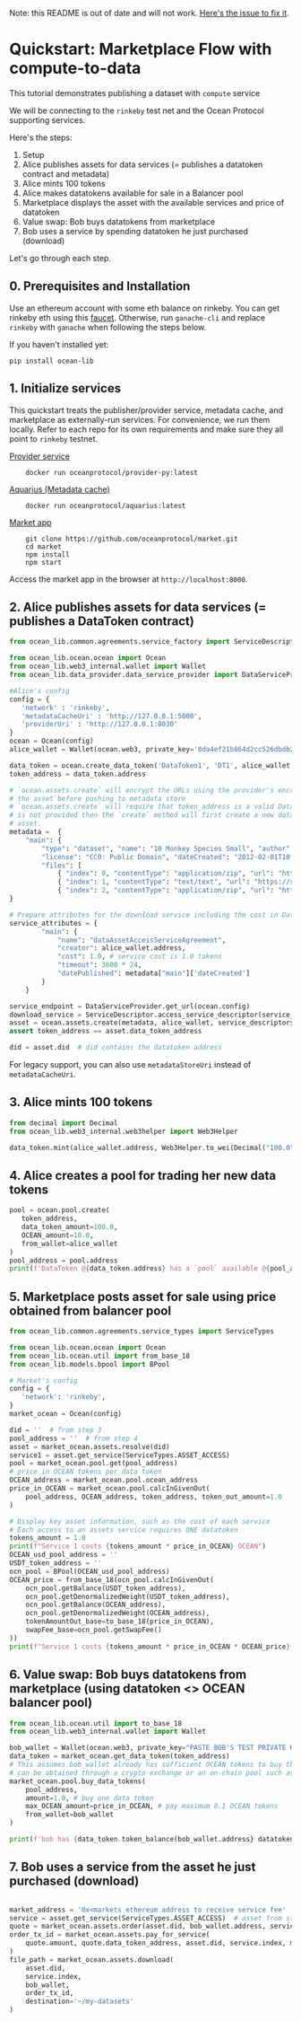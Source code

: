 <!--
Copyright 2021 Ocean Protocol Foundation
SPDX-License-Identifier: Apache-2.0
-->

Note: this README is out of date and will not work. [Here's the issue to fix it](https://github.com/oceanprotocol/ocean.py/issues/101).

# Quickstart: Marketplace Flow with compute-to-data

This tutorial demonstrates publishing a dataset with `compute` service

We will be connecting to the `rinkeby` test net and the Ocean Protocol
supporting services.

Here's the steps:

1.  Setup
2.  Alice publishes assets for data services (= publishes a datatoken contract and metadata)
3.  Alice mints 100 tokens
4.  Alice makes datatokens available for sale in a Balancer pool
5.  Marketplace displays the asset with the available services and price of datatoken
6.  Value swap: Bob buys datatokens from marketplace
7.  Bob uses a service by spending datatoken he just purchased (download)

Let's go through each step.

## 0. Prerequisites and Installation

Use an ethereum account with some eth balance on rinkeby. You can get rinkeby eth using
this [faucet](https://www.rinkeby.io/#faucet). Otherwise, run `ganache-cli` and replace
`rinkeby` with `ganache` when following the steps below.

If you haven't installed yet:

```console
pip install ocean-lib
```

## 1. Initialize services

This quickstart treats the publisher/provider service, metadata cache, and marketplace as
externally-run services. For convenience, we run them locally. Refer to each repo for
its own requirements and make sure they all point to `rinkeby` testnet.

[Provider service](https://github.com/oceanprotocol/provider-py)

```console
    docker run oceanprotocol/provider-py:latest
```

[Aquarius (Metadata cache)](https://github.com/oceanprotocol/aquarius)

```console
    docker run oceanprotocol/aquarius:latest
```

[Market app](https://github.com/oceanprotocol/market)

```console
    git clone https://github.com/oceanprotocol/market.git
    cd market
    npm install
    npm start
```

Access the market app in the browser at `http://localhost:8000`.

## 2. Alice publishes assets for data services (= publishes a DataToken contract)

```python
from ocean_lib.common.agreements.service_factory import ServiceDescriptor

from ocean_lib.ocean.ocean import Ocean
from ocean_lib.web3_internal.wallet import Wallet
from ocean_lib.data_provider.data_service_provider import DataServiceProvider

#Alice's config
config = {
   'network' : 'rinkeby',
   'metadataCacheUri' : 'http://127.0.0.1:5000',
   'providerUri' : 'http://127.0.0.1:8030'
}
ocean = Ocean(config)
alice_wallet = Wallet(ocean.web3, private_key='8da4ef21b864d2cc526dbdb2a120bd2874c36c9d0a1fb7f8c63d7f7a8b41de8f')

data_token = ocean.create_data_token('DataToken1', 'DT1', alice_wallet, blob=ocean.config.metadata_cache_uri)
token_address = data_token.address

# `ocean.assets.create` will encrypt the URLs using the provider's encrypt service endpoint and update
# the asset before pushing to metadata store
# `ocean.assets.create` will require that token_address is a valid DataToken contract address, unless token_address
# is not provided then the `create` method will first create a new data token and use it in the new
# asset.
metadata =  {
    "main": {
        "type": "dataset", "name": "10 Monkey Species Small", "author": "Mario",
        "license": "CC0: Public Domain", "dateCreated": "2012-02-01T10:55:11Z",
        "files": [
            { "index": 0, "contentType": "application/zip", "url": "https://s3.amazonaws.com/datacommons-seeding-us-east/10_Monkey_Species_Small/assets/training.zip"},
            { "index": 1, "contentType": "text/text", "url": "https://s3.amazonaws.com/datacommons-seeding-us-east/10_Monkey_Species_Small/assets/monkey_labels.txt"},
            { "index": 2, "contentType": "application/zip", "url": "https://s3.amazonaws.com/datacommons-seeding-us-east/10_Monkey_Species_Small/assets/validation.zip"}]}
}

# Prepare attributes for the download service including the cost in DataTokens
service_attributes = {
        "main": {
            "name": "dataAssetAccessServiceAgreement",
            "creator": alice_wallet.address,
            "cost": 1.0, # service cost is 1.0 tokens
            "timeout": 3600 * 24,
            "datePublished": metadata["main"]['dateCreated']
        }
    }

service_endpoint = DataServiceProvider.get_url(ocean.config)
download_service = ServiceDescriptor.access_service_descriptor(service_attributes, service_endpoint)
asset = ocean.assets.create(metadata, alice_wallet, service_descriptors=[download_service], data_token_address=token_address)
assert token_address == asset.data_token_address

did = asset.did  # did contains the datatoken address
```
For legacy support, you can also use `metadataStoreUri` instead of `metadataCacheUri`.

## 3. Alice mints 100 tokens

```python
from decimal import Decimal
from ocean_lib.web3_internal.web3helper import Web3Helper

data_token.mint(alice_wallet.address, Web3Helper.to_wei(Decimal("100.0")), alice_wallet)
```

## 4. Alice creates a pool for trading her new data tokens

```python
pool = ocean.pool.create(
   token_address,
   data_token_amount=100.0,
   OCEAN_amount=10.0,
   from_wallet=alice_wallet
)
pool_address = pool.address
print(f'DataToken @{data_token.address} has a `pool` available @{pool_address}')
```

## 5. Marketplace posts asset for sale using price obtained from balancer pool

```python
from ocean_lib.common.agreements.service_types import ServiceTypes

from ocean_lib.ocean.ocean import Ocean
from ocean_lib.ocean.util import from_base_18
from ocean_lib.models.bpool import BPool

# Market's config
config = {
   'network': 'rinkeby',
}
market_ocean = Ocean(config)

did = ''  # from step 3
pool_address = ''  # from step 4
asset = market_ocean.assets.resolve(did)
service1 = asset.get_service(ServiceTypes.ASSET_ACCESS)
pool = market_ocean.pool.get(pool_address)
# price in OCEAN tokens per data token
OCEAN_address = market_ocean.pool.ocean_address
price_in_OCEAN = market_ocean.pool.calcInGivenOut(
    pool_address, OCEAN_address, token_address, token_out_amount=1.0
)

# Display key asset information, such as the cost of each service
# Each access to an assets service requires ONE datatoken
tokens_amount = 1.0
print(f"Service 1 costs {tokens_amount * price_in_OCEAN} OCEAN")
OCEAN_usd_pool_address = ''
USDT_token_address = ''
ocn_pool = BPool(OCEAN_usd_pool_address)
OCEAN_price = from_base_18(ocn_pool.calcInGivenOut(
    ocn_pool.getBalance(USDT_token_address),
    ocn_pool.getDenormalizedWeight(USDT_token_address),
    ocn_pool.getBalance(OCEAN_address),
    ocn_pool.getDenormalizedWeight(OCEAN_address),
    tokenAmountOut_base=to_base_18(price_in_OCEAN),
    swapFee_base=ocn_pool.getSwapFee()
))
print(f"Service 1 costs {tokens_amount * price_in_OCEAN * OCEAN_price} USD")
```

## 6. Value swap: Bob buys datatokens from marketplace (using datatoken <> OCEAN balancer pool)

```python
from ocean_lib.ocean.util import to_base_18
from ocean_lib.web3_internal.wallet import Wallet

bob_wallet = Wallet(ocean.web3, private_key="PASTE BOB'S TEST PRIVATE KEY HERE")
data_token = market_ocean.get_data_token(token_address)
# This assumes bob_wallet already has sufficient OCEAN tokens to buy the data token. OCEAN tokens
# can be obtained through a crypto exchange or an on-chain pool such as balancer or uniswap
market_ocean.pool.buy_data_tokens(
    pool_address,
    amount=1.0, # buy one data token
    max_OCEAN_amount=price_in_OCEAN, # pay maximum 0.1 OCEAN tokens
    from_wallet=bob_wallet
)

print(f'bob has {data_token.token_balance(bob_wallet.address} datatokens.')
```

## 7. Bob uses a service from the asset he just purchased (download)

```python

market_address = '0x<markets ethereum address to receive service fee'
service = asset.get_service(ServiceTypes.ASSET_ACCESS)  # asset from step 5
quote = market_ocean.assets.order(asset.did, bob_wallet.address, service_index=service.index)
order_tx_id = market_ocean.assets.pay_for_service(
    quote.amount, quote.data_token_address, asset.did, service.index, market_address, bob_wallet
)
file_path = market_ocean.assets.download(
    asset.did,
    service.index,
    bob_wallet,
    order_tx_id,
    destination='~/my-datasets'
)
```
